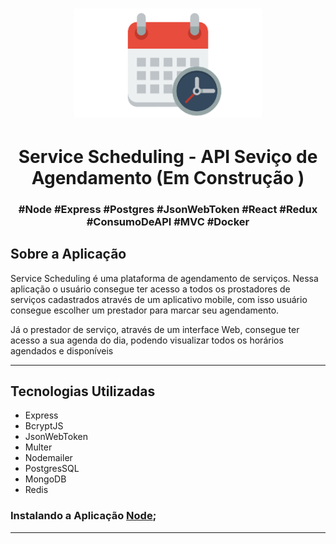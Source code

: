 <h1 align="center">
    <img alt="Imagem" src=".github/img.png" width="300px" />
</h1>

<h1 align="center"> 
  Service Scheduling - API Seviço de Agendamento (Em Construção )
</h1>

<h3 align="center">
#Node #Express #Postgres #JsonWebToken #React #Redux #ConsumoDeAPI #MVC #Docker
</h3>

## Sobre a Aplicação
Service Scheduling é uma plataforma de agendamento de serviços. Nessa aplicação o usuário consegue ter acesso a todos os prostadores de serviços cadastrados através de um aplicativo mobile, com isso usuário consegue escolher um prestador para marcar seu agendamento.

Já o prestador de serviço, através de um interface Web, consegue ter acesso a sua agenda do dia, podendo visualizar todos os horários agendados e disponíveis

---

## Tecnologias Utilizadas 
* Express  
* BcryptJS 
* JsonWebToken 
* Multer 
* Nodemailer
* PostgresSQL 
* MongoDB
* Redis 

### Instalando a Aplicação [Node]("https://github.com/michael23-lopes/service-scheduling/blob/master/back-end/README.md");

---
